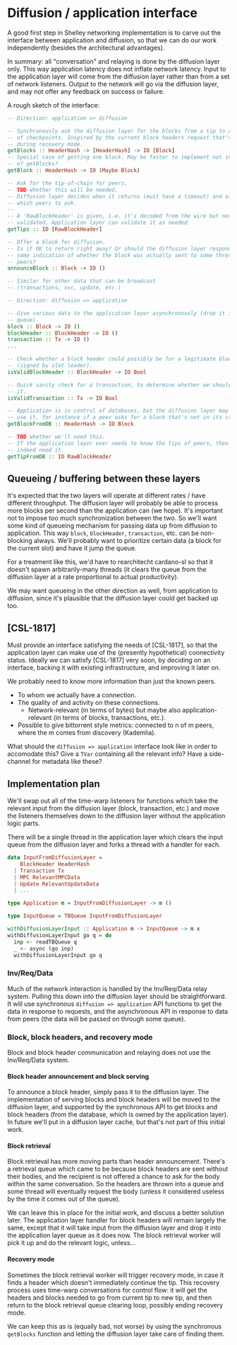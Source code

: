 # Diffusion / application interface

A good first step in Shelley networking implementation is to carve out the
interface between application and diffusion, so that we can do our work
independently (besides the architectural advantages).

In summary: all "conversation" and relaying is done by the diffusion layer
only. This way application latency does not inflate network latency. Input to
the application layer will come from the diffusion layer rather than from a
set of network listeners. Output to the network will go via the diffusion
layer, and may not offer any feedback on success or failure. 

A rough sketch of the interface:

```Haskell
-- Direction: application => diffusion

-- Synchronously ask the diffusion layer for the blocks from a tip to a set
-- of checkpoints. Inspired by the current block headers request that's made
-- during recovery mode.
getBlocks :: HeaderHash -> [HeaderHash] -> IO [Block]
-- Special case of getting one block. May be faster to implement not in terms
-- of getBlocks?
getBlock :: HeaderHash -> IO (Maybe Block)

-- Ask for the tip-of-chain for peers.
-- TBD whether this will be needed.
-- Diffusion layer decides when it returns (must have a timeout) and of course
-- which peers to ask.
--
-- A 'RawBlockHeader' is given, i.e. it's decoded from the wire but not
-- validated. Application layer can validate it as needed.
getTips :: IO [RawBlockHeader]

-- Offer a block for diffusion.
-- Is it OK to return right away? Or should the diffusion layer respond with
-- some indication of whether the block was actually sent to some threshold of
-- peers?
announceBlock :: Block -> IO ()

-- Similar for other data that can be broadcast
-- (transactions, ssc, update, etc.)
```

```Haskell
-- Direction: diffusion => application

-- Give various data to the application layer asynchronously (drop it in some
-- queue).
block :: Block -> IO ()
blockHeader :: BlockHeader -> IO ()
transaction :: Tx -> IO ()
...

-- Check whether a block header could possibly be for a legitimate block
-- (signed by slot leader).
isValidBlockHeader :: BlockHeader -> IO Bool

-- Quick sanity check for a transaction, to determine whether we should forward
-- it.
isValidTransaction :: Tx -> IO Bool

-- Application is in control of databases, but the diffusion layer may want to
-- use it, for instance if a peer asks for a block that's not in its cache.
getBlockFromDB :: HeaderHash -> IO Block

-- TBD whether we'll need this.
-- If the application layer ever needs to know the tips of peers, then we will
-- indeed need it.
getTipFromDB :: IO RawBlockHeader
```

## Queueing / buffering between these layers

It's expected that the two layers will operate at different rates / have
different throughput. The diffusion layer will probably be able to process more
blocks per second than the application can (we hope). It's important not to
impose too much synchronization between the two. So we'll want some kind of
queueing mechanism for passing data up from diffusion to application.
This way `block`, `blockHeader`, `transaction`, etc. can be non-blocking
always. We'll probably want to prioritize certain data (a block for the
current slot) and have it jump the queue.

For a treatment like this, we'd have to rearchitecht cardano-sl so that it
doesn't spawn arbitrarily-many threads (it clears the queue from the diffusion
layer at a rate proportional to actual productivity).

We may want queueing in the other direction as well, from application to
diffusion, since it's plausible that the diffusion layer could get backed up
too.

## [CSL-1817]

Must provide an interface satisfying the needs of [CSL-1817], so that the
application layer can make use of the (presently hypothetical) connectivity
status.
Ideally we can satisfy [CSL-1817] very soon, by deciding on an interface,
backing it with existing infrastructure, and improving it later on.

We probably need to know more information than just the known peers.
  - To whom we actually have a connection.
  - The quality of and activity on these connections.
    - Network-relevant (in terms of bytes) but maybe also application-relevant
      (in terms of blocks, transactions, etc.).
  - Possible to give bittorrent style metrics: connected to n of m peers,
    where the m comes from discovery (Kademlia).

What should the `diffusion => application` interface look like in order to
accomodate this? Give a `TVar` containing all the relevant info? Have a
side-channel for metadata like these?

## Implementation plan

We'll swap out all of the time-warp listeners for functions which take the
relevant input from the diffusion layer (block, transaction, etc.) and move
the listeners themselves down to the diffusion layer without the application
logic parts.

There will be a single thread in the application layer which clears the
input queue from the diffusion layer and forks a thread with a handler for
each.

```Haskell
data InputFromDiffusionLayer =
    BlockHeader HeaderHash
  | Transaction Tx
  | MPC RelevantMPCData
  | Update RelevantUpdateData
  | ...

type Application m = InputFromDiffusionLayer -> m ()

type InputQueue = TBQueue InputFromDiffusionLayer

withDiffusionLayerInput :: Application m -> InputQueue -> m x
withDiffusionLayerInput go q = do
  inp <- readTBQueue q
  _ <- async (go inp)
  withDiffusionLayerInput go q
```

### Inv/Req/Data

Much of the network interaction is handled by the Inv/Req/Data relay system.
Pulling this down into the diffusion layer should be straightforward. It will
use synchronous `diffusion => application` API functions to get the data in
response to requests, and the asynchronous API in response to data from peers
(the data will be passed on through some queue).

### Block, block headers, and recovery mode

Block and block header communication and relaying does not use the Inv/Req/Data
system.

#### Block header announcement and block serving

To announce a block header, simply pass it to the diffusion layer. The
implementation of serving blocks and block headers will be moved to the
diffusion layer, and supported by the synchronous API to get blocks and block
headers (from the database, which is owned by the application layer). In
future we'll put in a diffusion layer cache, but that's not part of this
initial work.

#### Block retrieval

Block retrieval has more moving parts than header announcement. There's a
retrieval queue which came to be because block headers are sent without
their bodies, and the recipient is not offered a chance to ask for the body
within the same conversation. So the headers are thrown into a queue and some
thread will eventually request the body (unless it considered useless by the
time it comes out of the queue).

We can leave this in place for the initial work, and discuss a better solution
later. The application layer handler for block headers will remain largely the
same, except that it will take input from the diffusion layer and drop it into
the application layer queue as it does now. The block retrieval worker will
pick it up and do the relevant logic, unless...

#### Recovery mode

Sometimes the block retrieval worker will trigger recovery mode, in case it
finds a header which doesn't immediately continue the tip. This recovery
process uses time-warp conversations for control flow: it will get the headers
and blocks needed to go from current tip to new tip, and then return to the
block retrieval queue clearing loop, possibly ending recovery mode.

We can keep this as is (equally bad, not worse) by using the synchronous
`getBlocks` function and letting the diffusion layer take care of finding them.
